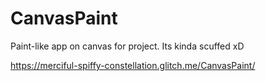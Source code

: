 # CanvasPaint
Paint-like app on canvas for project. 
Its kinda scuffed xD



https://merciful-spiffy-constellation.glitch.me/CanvasPaint/
